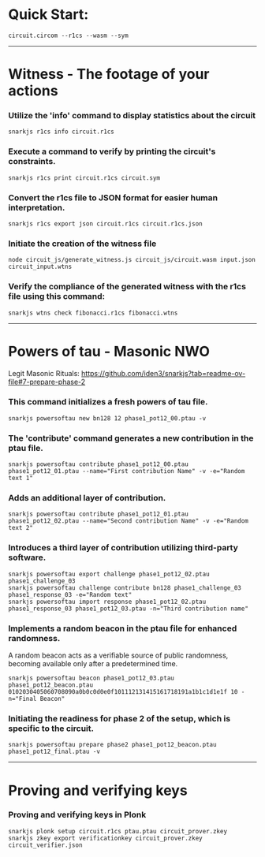 



# Quick Start:

```
circuit.circom --r1cs --wasm --sym
```


---
# Witness - The footage of your actions

### Utilize the 'info' command to display statistics about the circuit
```
snarkjs r1cs info circuit.r1cs
```
### Execute a command to verify by printing the circuit's constraints.
```
snarkjs r1cs print circuit.r1cs circuit.sym
```

### Convert the r1cs file to JSON format for easier human interpretation.
```
snarkjs r1cs export json circuit.r1cs circuit.r1cs.json
```

### Initiate the creation of the witness file
```
node circuit_js/generate_witness.js circuit_js/circuit.wasm input.json circuit_input.wtns 
```

### Verify the compliance of the generated witness with the r1cs file using this command:
```
snarkjs wtns check fibonacci.r1cs fibonacci.wtns
```

---
# Powers of tau - Masonic NWO

Legit Masonic Rituals:
https://github.com/iden3/snarkjs?tab=readme-ov-file#7-prepare-phase-2

### This command initializes a fresh powers of tau file.
```
snarkjs powersoftau new bn128 12 phase1_pot12_00.ptau -v 
```

### The 'contribute' command generates a new contribution in the ptau file.
```
snarkjs powersoftau contribute phase1_pot12_00.ptau phase1_pot12_01.ptau --name="First contribution Name" -v -e="Random text 1"
```

### Adds an additional layer of contribution.
```
snarkjs powersoftau contribute phase1_pot12_01.ptau phase1_pot12_02.ptau --name="Second contribution Name" -v -e="Random text 2"
```

### Introduces a third layer of contribution utilizing third-party software.
```
snarkjs powersoftau export challenge phase1_pot12_02.ptau phase1_challenge_03
snarkjs powersoftau challenge contribute bn128 phase1_challenge_03 phase1_response_03 -e="Random text"
snarkjs powersoftau import response phase1_pot12_02.ptau phase1_response_03 phase1_pot12_03.ptau -n="Third contribution name"
```

### Implements a random beacon in the ptau file for enhanced randomness.
A random beacon acts as a verifiable source of public randomness, becoming available only after a predetermined time.
```
snarkjs powersoftau beacon phase1_pot12_03.ptau phase1_pot12_beacon.ptau 0102030405060708090a0b0c0d0e0f101112131415161718191a1b1c1d1e1f 10 -n="Final Beacon"
```

### Initiating the readiness for phase 2 of the setup, which is specific to the circuit.
```
snarkjs powersoftau prepare phase2 phase1_pot12_beacon.ptau phase1_pot12_final.ptau -v
```

---
# Proving and verifying keys

### Proving and verifying keys in Plonk
```
snarkjs plonk setup circuit.r1cs ptau.ptau circuit_prover.zkey
snarkjs zkey export verificationkey circuit_prover.zkey circuit_verifier.json
```



